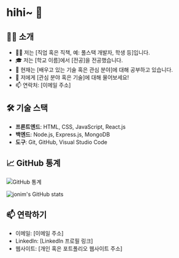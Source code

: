 # hihi~ 👋

## 🙋‍♂️ 소개
- 👨‍💻 저는 [직업 혹은 직책, 예: 풀스택 개발자, 학생 등]입니다.
- 🎓 저는 [학교 이름]에서 [전공]을 전공했습니다.
- 🌱 현재는 [배우고 있는 기술 혹은 관심 분야]에 대해 공부하고 있습니다.
- 💬 저에게 [관심 분야 혹은 기술]에 대해 물어보세요!
- 📫 연락처: [이메일 주소]

## 🛠 기술 스택
- **프론트엔드**: HTML, CSS, JavaScript, React.js
- **백엔드**: Node.js, Express.js, MongoDB
- **도구**: Git, GitHub, Visual Studio Code


## 📈 GitHub 통계
![GitHub 통계](https://github-readme-stats.vercel.app/api?username=jonim&show_icons=true&theme=radical)

![jonim's GitHub stats](https://github-readme-stats.vercel.app/api?username=jonim&show_icons=true&theme=radical)

## 📫 연락하기
- 이메일: [이메일 주소]
- LinkedIn: [LinkedIn 프로필 링크]
- 웹사이트: [개인 혹은 포트폴리오 웹사이트 주소]

